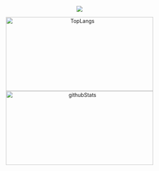 <p align="center">
  <a href="https://skillicons.dev">
    <img src="https://skillicons.dev/icons?i=git,github,githubactions,aws,gcp,kubernetes,docker,nginx,nodejs,ts,vue,jest,cypress,nestjs,mysql,prometheus,grafana&perline=8" />
  </a>
</p>
<p align="center"> 
  <img alt="TopLangs" height="200px" width="400px" src="https://github-readme-stats.vercel.app/api/top-langs/?username=a-puriy&theme=transparent&layout=compact"/>
  <img alt="githubStats" height="200px" width="400px" src="https://github-readme-stats.vercel.app/api?username=a-puriy&theme=transparent&show_icons=ture"/>
</p>
